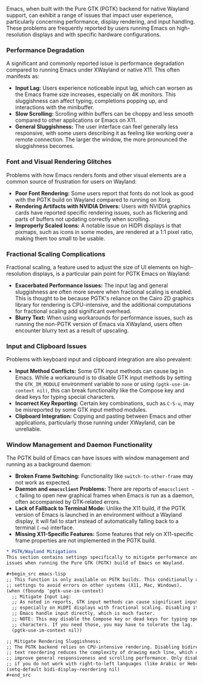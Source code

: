 Emacs, when built with the Pure GTK (PGTK) backend for native Wayland support, can exhibit a range of issues that impact user experience, particularly concerning performance, display rendering, and input handling. These problems are frequently reported by users running Emacs on high-resolution displays and with specific hardware configurations.

### Performance Degradation

A significant and commonly reported issue is performance degradation compared to running Emacs under XWayland or native X11. This often manifests as:

* **Input Lag:** Users experience noticeable input lag, which can worsen as the Emacs frame size increases, especially on 4K monitors. This sluggishness can affect typing, completions popping up, and interactions with the minibuffer.
* **Slow Scrolling:** Scrolling within buffers can be choppy and less smooth compared to other applications or Emacs on X11.
* **General Sluggishness:** The user interface can feel generally less responsive, with some users describing it as feeling like working over a remote connection. The larger the window, the more pronounced the sluggishness becomes.

### Font and Visual Rendering Glitches

Problems with how Emacs renders fonts and other visual elements are a common source of frustration for users on Wayland:

* **Poor Font Rendering:** Some users report that fonts do not look as good with the PGTK build on Wayland compared to running on Xorg.
* **Rendering Artifacts with NVIDIA Drivers:** Users with NVIDIA graphics cards have reported specific rendering issues, such as flickering and parts of buffers not updating correctly when scrolling.
* **Improperly Scaled Icons:** A notable issue on HiDPI displays is that pixmaps, such as icons in some modes, are rendered at a 1:1 pixel ratio, making them too small to be usable.

### Fractional Scaling Complications

Fractional scaling, a feature used to adjust the size of UI elements on high-resolution displays, is a particular pain point for PGTK Emacs on Wayland:

* **Exacerbated Performance Issues:** The input lag and general sluggishness are often more severe when fractional scaling is enabled. This is thought to be because PGTK's reliance on the Cairo 2D graphics library for rendering is CPU-intensive, and the additional computations for fractional scaling add significant overhead.
* **Blurry Text:** When using workarounds for performance issues, such as running the non-PGTK version of Emacs via XWayland, users often encounter blurry text as a result of upscaling.

### Input and Clipboard Issues

Problems with keyboard input and clipboard integration are also prevalent:

* **Input Method Conflicts:** Some GTK input methods can cause lag in Emacs. While a workaround is to disable GTK input methods by setting the `GTK_IM_MODULE` environment variable to `none` or using `(pgtk-use-im-context nil)`, this can break functionality like the Compose key and dead keys for typing special characters.
* **Incorrect Key Reporting:** Certain key combinations, such as `C-S-u`, may be misreported by some GTK input method modules.
* **Clipboard Integration:** Copying and pasting between Emacs and other applications, particularly those running under XWayland, can be unreliable.

### Window Management and Daemon Functionality

The PGTK build of Emacs can have issues with window management and running as a background daemon:

* **Broken Frame Switching:** Functionality like `switch-to-other-frame` may not work as expected.
* **Daemon and `emacsclient` Problems:** There are reports of `emacsclient -c` failing to open new graphical frames when Emacs is run as a daemon, often accompanied by GTK-related errors.
* **Lack of Fallback to Terminal Mode:** Unlike the X11 build, if the PGTK version of Emacs is launched in an environment without a Wayland display, it will fail to start instead of automatically falling back to a terminal (`-nw`) interface.
* **Missing X11-Specific Features:** Some features that rely on X11-specific frame properties are not implemented in the PGTK build.

``````org
* PGTK/Wayland Mitigations
This section contains settings specifically to mitigate performance and input
issues when running the Pure GTK (PGTK) build of Emacs on Wayland.

#+begin_src emacs-lisp
;; This function is only available on PGTK builds. This conditionally applies
;; settings to avoid errors on other systems (X11, Mac, Windows).
(when (fboundp 'pgtk-use-im-context)
  ;; Mitigate Input Lag:
  ;; As noted in reports, GTK input methods can cause significant input lag,
  ;; especially on HiDPI displays with fractional scaling. Disabling it makes
  ;; Emacs handle input directly, which is much faster.
  ;; NOTE: This may disable the Compose key or dead keys for typing special
  ;; characters. If you need those, you may have to tolerate the lag.
  (pgtk-use-im-context nil))

;; Mitigate Rendering Sluggishness:
;; The PGTK backend relies on CPU-intensive rendering. Disabling bidirectional
;; text reordering reduces the complexity of drawing each line, which can
;; improve general responsiveness and scrolling performance. Only disable this
;; if you do not work with right-to-left languages (like Arabic or Hebrew).
(setq-default bidi-display-reordering nil)
#+end_src
``````
